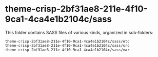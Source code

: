 # theme-crisp-2bf31ae8-211e-4f10-9ca1-4ca4e1b2104c/sass

This folder contains SASS files of various kinds, organized in sub-folders:

    theme-crisp-2bf31ae8-211e-4f10-9ca1-4ca4e1b2104c/sass/etc
    theme-crisp-2bf31ae8-211e-4f10-9ca1-4ca4e1b2104c/sass/src
    theme-crisp-2bf31ae8-211e-4f10-9ca1-4ca4e1b2104c/sass/var
